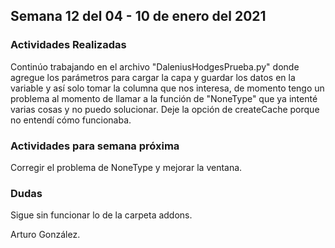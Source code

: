 ## Semana 12 del 04 - 10 de enero del 2021

### Actividades Realizadas

Continúo trabajando en el archivo "DaleniusHodgesPrueba.py" donde agregue los parámetros para cargar la capa y guardar los datos en la variable
y así solo tomar la columna que nos interesa, de momento tengo un  problema al momento de llamar a la función de "NoneType" que ya intenté varias
cosas y no puedo solucionar. Deje la opción de createCache porque no entendí cómo funcionaba.

### Actividades para semana próxima

Corregir el problema de NoneType y mejorar la ventana.

### Dudas

Sigue sin funcionar lo de la carpeta addons.

Arturo González.
